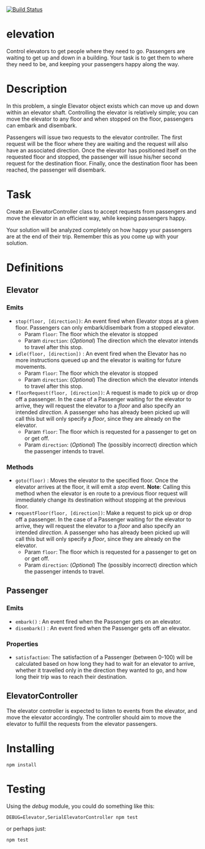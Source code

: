 [![Build Status](https://travis-ci.org/clinch/elevation.svg?branch=master)](https://travis-ci.org/clinch/elevation)

# elevation

Control elevators to get people where they need to go. Passengers are waiting to get up and down in a building. Your task is to get them to where they need to be, and keeping your passengers happy along the way.

# Description

In this problem, a single Elevator object exists which can move up and down within an elevator shaft. Controlling the elevator is relatively simple; you can move the elevator to any floor and when stopped on the floor, passengers can embark and disembark.

Passengers will issue two requests to the elevator controller. The first request will be the floor where they are waiting and the request will also have an associated direction. Once the elevator has positioned itself on the requested floor and stopped, the passenger will issue his/her second request for the destination floor. Finally, once the destination floor has been reached, the passenger will disembark.

# Task

Create an ElevatorController class to accept requests from passengers and move the elevator in an efficient way, while keeping passengers happy.

Your solution will be analyzed completely on how happy your passengers are at the end of their trip. Remember this as you come up with your solution.

# Definitions

## Elevator

### Emits

- `stop(floor, [direction])`: An event fired when Elevator stops at a given floor. Passengers can only embark/disembark from a stopped elevator.
    + Param `floor`: The floor which the elevator is stopped
    + Param `direction`: (*Optional*) The direction which the elevator intends to travel after this stop.
- `idle(floor, [direction])` : An event fired when the Elevator has no more instructions queued up and the elevator is waiting for future movements.
    + Param `floor`: The floor which the elevator is stopped
    + Param `direction`: (*Optional*) The direction which the elevator intends to travel after this stop.
- `floorRequest(floor, [direction])`: A request is made to pick up or drop off a passenger. In the case of a Passenger waiting for the elevator to arrive, they will request the elevator to a *floor* and also specify an intended *direction*. A passenger who has already been picked up will call this but will only specify a *floor*, since they are already on the elevator.
    + Param `floor`: The floor which is requested for a passenger to get on or get off.
    + Param `direction`: (*Optional*) The (possibly incorrect) direction which the passenger intends to travel.

### Methods

- `goto(floor)` : Moves the elevator to the specified floor. Once the elevator arrives at the floor, it will emit a *stop* event. **Note**: Calling this method when the elevator is en route to a previous floor request will immediately change its destination without stopping at the previous floor.
- `requestFloor(floor, [direction])`: Make a request to pick up or drop off a passenger. In the case of a Passenger waiting for the elevator to arrive, they will request the elevator to a *floor* and also specify an intended *direction*. A passenger who has already been picked up will call this but will only specify a *floor*, since they are already on the elevator.
    + Param `floor`: The floor which is requested for a passenger to get on or get off.
    + Param `direction`: (*Optional*) The (possibly incorrect) direction which the passenger intends to travel.

## Passenger

### Emits

- `embark()` : An event fired when the Passenger gets on an elevator.
- `disembark()` : An event fired when the Passenger gets off an elevator.

### Properties

- `satisfaction`: The satisfaction of a Passenger (between 0-100) will be calculated based on how long they had to wait for an elevator to arrive, whether it travelled only in the direction they wanted to go, and how long their trip was to reach their destination.

## ElevatorController

The elevator controller is expected to listen to events from the elevator, and move the elevator accordingly. The controller should aim to move the elevator to fulfill the requests from the elevator passengers.



# Installing
```
npm install
```

# Testing
Using the *debug* module, you could do something like this:
```
DEBUG=Elevator,SerialElevatorController npm test
```
or perhaps just:
```
npm test
```
